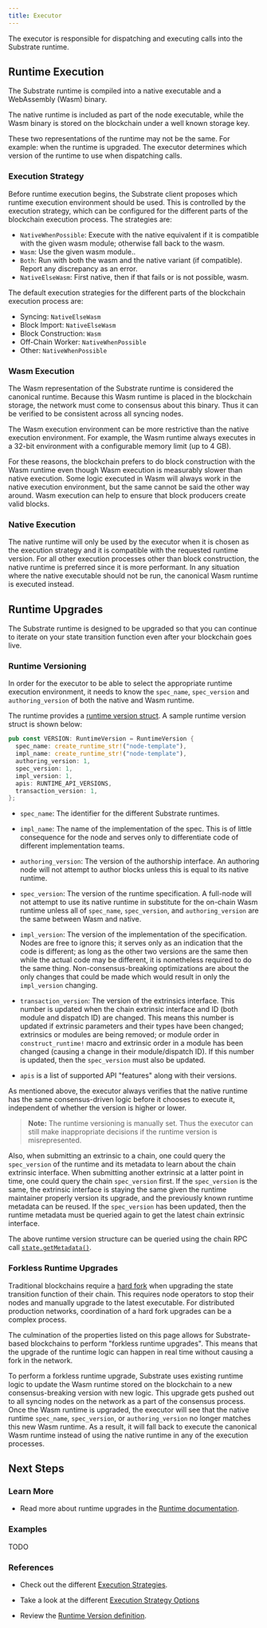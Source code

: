 ```yaml
---
title: Executor
---
```


The executor is responsible for dispatching and executing calls into the Substrate runtime.

## Runtime Execution

The Substrate runtime is compiled into a native executable and a WebAssembly (Wasm) binary.

The native runtime is included as part of the node executable, while the Wasm binary is stored on
the blockchain under a well known storage key.

These two representations of the runtime may not be the same. For example: when the runtime is
upgraded. The executor determines which version of the runtime to use when dispatching calls.

### Execution Strategy

Before runtime execution begins, the Substrate client proposes which runtime execution environment
should be used. This is controlled by the execution strategy, which can be configured for the
different parts of the blockchain execution process. The strategies are:

- `NativeWhenPossible`: Execute with the native equivalent if it is compatible with the given
wasm module; otherwise fall back to the wasm.
- `Wasm`: Use the given wasm module..
- `Both`: Run with both the wasm and the native variant (if compatible).
Report any discrepancy as an error.
- `NativeElseWasm`: First native, then if that fails or is not possible, wasm.

The default execution strategies for the different parts of the blockchain execution process are:

- Syncing: `NativeElseWasm`
- Block Import: `NativeElseWasm`
- Block Construction: `Wasm`
- Off-Chain Worker: `NativeWhenPossible`
- Other: `NativeWhenPossible`

### Wasm Execution

The Wasm representation of the Substrate runtime is considered the canonical runtime. Because this
Wasm runtime is placed in the blockchain storage, the network must come to consensus about this
binary. Thus it can be verified to be consistent across all syncing nodes.

The Wasm execution environment can be more restrictive than the native execution environment. For
example, the Wasm runtime always executes in a 32-bit environment with a configurable memory limit
(up to 4 GB).

For these reasons, the blockchain prefers to do block construction with the Wasm runtime even though
Wasm execution is measurably slower than native execution. Some logic executed in Wasm will always
work in the native execution environment, but the same cannot be said the other way around. Wasm
execution can help to ensure that block producers create valid blocks.

### Native Execution

The native runtime will only be used by the executor when it is chosen as the execution strategy and
it is compatible with the requested runtime version. For all other execution processes other than
block construction, the native runtime is preferred since it is more performant. In any situation
where the native executable should not be run, the canonical Wasm runtime is executed instead.

## Runtime Upgrades

The Substrate runtime is designed to be upgraded so that you can continue to iterate on your state
transition function even after your blockchain goes live.

### Runtime Versioning

In order for the executor to be able to select the appropriate runtime execution environment, it
needs to know the `spec_name`, `spec_version` and `authoring_version` of both the native and Wasm
runtime.

The runtime provides a 
[runtime version struct](https://substrate.dev/rustdocs/v2.0.0/sp_version/struct.RuntimeVersion.html). 
A sample runtime version struct is shown below:

```rust
pub const VERSION: RuntimeVersion = RuntimeVersion {
  spec_name: create_runtime_str!("node-template"),
  impl_name: create_runtime_str!("node-template"),
  authoring_version: 1,
  spec_version: 1,
  impl_version: 1,
  apis: RUNTIME_API_VERSIONS,
  transaction_version: 1,
};
```

- `spec_name`: The identifier for the different Substrate runtimes.

- `impl_name`: The name of the implementation of the spec. This is of little consequence for the
  node and serves only to differentiate code of different implementation teams.

- `authoring_version`: The version of the authorship interface. An authoring node will not attempt
  to author blocks unless this is equal to its native runtime.

- `spec_version`: The version of the runtime specification. A full-node will not attempt to use its
  native runtime in substitute for the on-chain Wasm runtime unless all of `spec_name`,
  `spec_version`, and `authoring_version` are the same between Wasm and native.

- `impl_version`: The version of the implementation of the specification. Nodes are free to ignore
  this; it serves only as an indication that the code is different; as long as the other two
  versions are the same then while the actual code may be different, it is nonetheless required to
  do the same thing. Non-consensus-breaking optimizations are about the only changes that could be
  made which would result in only the `impl_version` changing.

- `transaction_version`: The version of the extrinsics interface. This number is updated when the 
  chain extrinsic interface and ID (both module and dispatch ID) are changed. This means this number 
  is updated if extrinsic parameters and their types have been changed; extrinsics or modules are 
  being removed; or module order in `construct_runtime!` macro and extrinsic order in a module has 
  been changed (causing a change in their module/dispatch ID). If this number is updated, then the 
  `spec_version` must also be updated. 

- `apis` is a list of supported API "features" along with their versions.

As mentioned above, the executor always verifies that the native runtime has the same
consensus-driven logic before it chooses to execute it, independent of whether the version is higher
or lower.

> **Note:** The runtime versioning is manually set. Thus the executor can still make inappropriate
> decisions if the runtime version is misrepresented.

Also, when submitting an extrinsic to a chain, one could query the `spec_version` of the runtime 
and its metadata to learn about the chain extrinsic interface. When submitting another extrinsic at 
a latter point in time, one could query the chain `spec_version` first. If the `spec_version` is 
the same, the extrinsic interface is staying the same given the runtime maintainer 
properly version its upgrade, and the previously known runtime metadata can be reused. If the 
`spec_version` has been updated, then the runtime metadata must be queried again to get the 
latest chain extrinsic interface.

The above runtime version structure can be queried using the chain RPC call 
[`state.getMetadata()`](https://polkadot.js.org/docs/substrate/rpc#getmetadataat-blockhash-metadata).

### Forkless Runtime Upgrades

Traditional blockchains require a [hard fork](<https://en.wikipedia.org/wiki/Fork_(blockchain)>)
when upgrading the state transition function of their chain. This requires node operators to stop
their nodes and manually upgrade to the latest executable. For distributed production networks,
coordination of a hard fork upgrades can be a complex process.

The culmination of the properties listed on this page allows for Substrate-based blockchains to
perform "forkless runtime upgrades". This means that the upgrade of the runtime logic can happen in
real time without causing a fork in the network.

To perform a forkless runtime upgrade, Substrate uses existing runtime logic to update the Wasm
runtime stored on the blockchain to a new consensus-breaking version with new logic. This upgrade
gets pushed out to all syncing nodes on the network as a part of the consensus process. Once the
Wasm runtime is upgraded, the executor will see that the native runtime `spec_name`, `spec_version`,
or `authoring_version` no longer matches this new Wasm runtime. As a result, it will fall back to
execute the canonical Wasm runtime instead of using the native runtime in any of the execution
processes.

## Next Steps

### Learn More

- Read more about runtime upgrades in the [Runtime documentation](../runtime/upgrades).

### Examples

TODO

### References

- Check out the different
  [Execution Strategies](https://substrate.dev/rustdocs/v2.0.0/sc_client_api/execution_extensions/struct.ExecutionStrategies.html).

- Take a look at the different
  [Execution Strategy Options](https://substrate.dev/rustdocs/v2.0.0/sp_state_machine/enum.ExecutionStrategy.html)

- Review the
  [Runtime Version definition](https://substrate.dev/rustdocs/v2.0.0/sp_version/struct.RuntimeVersion.html).
